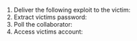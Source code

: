 1. Deliver the following exploit to the victim:
4. Extract victims password: 
3. Poll the collaborator:
2. Access victims account:

